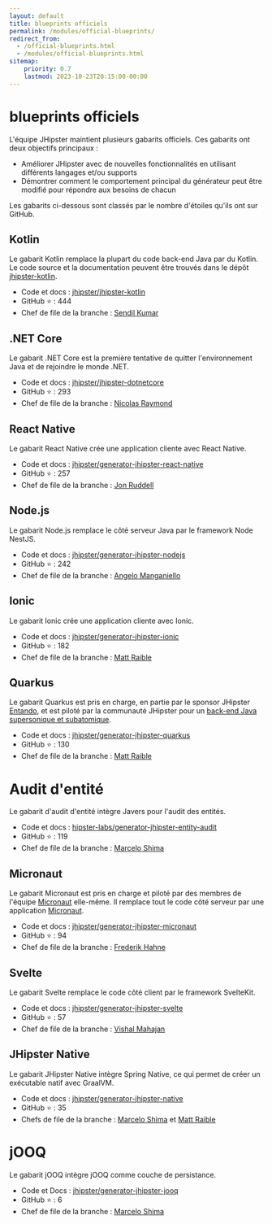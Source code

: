 ```yaml
---
layout: default
title: blueprints officiels
permalink: /modules/official-blueprints/
redirect_from:
  - /official-blueprints.html
  - /modules/official-blueprints.html
sitemap:
    priority: 0.7
    lastmod: 2023-10-23T20:15:00-00:00
---
```


# <i class="fa fa-star"></i> blueprints officiels

L'équipe JHipster maintient plusieurs gabarits officiels. Ces gabarits ont deux objectifs principaux :

* Améliorer JHipster avec de nouvelles fonctionnalités en utilisant différents langages et/ou supports
* Démontrer comment le comportement principal du générateur peut être modifié pour répondre aux besoins de chacun

Les gabarits ci-dessous sont classés par le nombre d'étoiles qu'ils ont sur GitHub.

## Kotlin

Le gabarit Kotlin remplace la plupart du code back-end Java par du Kotlin. Le code source et la documentation peuvent être trouvés dans le dépôt [jhipster-kotlin](https://github.com/jhipster/jhipster-kotlin).

- Code et docs : [jhipster/jhipster-kotlin](https://github.com/jhipster/jhipster-kotlin)
- GitHub ⭐️ : 444
- Chef de file de la branche : [Sendil Kumar](https://github.com/sendilkumarn)

## .NET Core

Le gabarit .NET Core est la première tentative de quitter l'environnement Java et de rejoindre le monde .NET.

- Code et docs : [jhipster/jhipster-dotnetcore](https://github.com/jhipster/jhipster-dotnetcore)
- GitHub ⭐️ : 293
- Chef de file de la branche : [Nicolas Raymond](https://github.com/nicolas63)

## React Native

Le gabarit React Native crée une application cliente avec React Native.

- Code et docs : [jhipster/generator-jhipster-react-native](https://github.com/jhipster/generator-jhipster-react-native)
- GitHub ⭐️ : 257
- Chef de file de la branche : [Jon Ruddell](https://github.com/ruddell)

## Node.js

Le gabarit Node.js remplace le côté serveur Java par le framework Node NestJS.

- Code et docs : [jhipster/generator-jhipster-nodejs](https://github.com/jhipster/generator-jhipster-nodejs)
- GitHub ⭐️ : 242
- Chef de file de la branche : [Angelo Manganiello](https://github.com/amanganiello90)

## Ionic

Le gabarit Ionic crée une application cliente avec Ionic.

- Code et docs : [jhipster/generator-jhipster-ionic](https://github.com/jhipster/generator-jhipster-ionic)
- GitHub ⭐️ : 182
- Chef de file de la branche : [Matt Raible](https://github.com/mraible)

## Quarkus

Le gabarit Quarkus est pris en charge, en partie par le sponsor JHipster [Entando](https://www.entando.com/), et est piloté par la communauté JHipster pour un [back-end Java supersonique et subatomique](https://quarkus.io/).

- Code et docs : [jhipster/generator-jhipster-quarkus](https://github.com/jhipster/generator-jhipster-quarkus)
- GitHub ⭐️ : 130
- Chef de file de la branche : [Matt Raible](https://github.com/mraible)

# Audit d'entité

Le gabarit d'audit d'entité intègre Javers pour l'audit des entités.

- Code et docs : [hipster-labs/generator-jhipster-entity-audit](https://github.com/hipster-labs/generator-jhipster-entity-audit)
- GitHub ⭐️ : 119
- Chef de file de la branche : [Marcelo Shima](https://github.com/mshima)

## Micronaut

Le gabarit Micronaut est pris en charge et piloté par des membres de l'équipe [Micronaut](https://github.com/jhipster/generator-jhipster-micronaut/graphs/contributors) elle-même. Il remplace tout le code côté serveur par une application [Micronaut](https://micronaut.io/).

- Code et docs : [jhipster/generator-jhipster-micronaut](https://github.com/jhipster/generator-jhipster-micronaut)
- GitHub ⭐️ : 94
- Chef de file de la branche : [Frederik Hahne](https://github.com/atomfrede)

## Svelte

Le gabarit Svelte remplace le code côté client par le framework SvelteKit.

- Code et docs : [jhipster/generator-jhipster-svelte](https://github.com/jhipster/generator-jhipster-svelte)
- GitHub ⭐️ : 57
- Chef de file de la branche : [Vishal Mahajan](https://github.com/vishal423)

## JHipster Native

Le gabarit JHipster Native intègre Spring Native, ce qui permet de créer un exécutable natif avec GraalVM.

- Code et docs : [jhipster/generator-jhipster-native](https://github.com/jhipster/generator-jhipster-native)
- GitHub ⭐️ : 35
- Chefs de file de la branche : [Marcelo Shima](https://github.com/mshima) et [Matt Raible](https://github.com/mraible)

# jOOQ

Le gabarit jOOQ intègre jOOQ comme couche de persistance.

- Code et Docs : [jhipster/generator-jhipster-jooq](https://github.com/jhipster/generator-jhipster-jooq)
- GitHub ⭐️ : 6
- Chef de file de la branche : [Marcelo Shima](https://github.com/mshima)